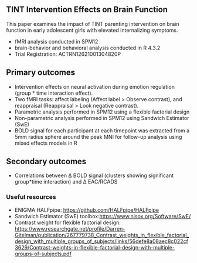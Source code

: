 ## TINT Intervention Effects on Brain Function
This paper examines the impact of TINT parenting intervention on brain function in early adolescent girls with elevated internalizing symptoms.
- fMRI analysis conducted in SPM12
- brain-behavior and behavioral analysis conducted in R 4.3.2
- Trial Registration: ACTRN12621001304820P


## Primary outcomes
- Intervention effects on neural activation during emotion regulation (group * time interaction effect).
 - Two fMRI tasks: affect labeling (Affect label > Observe contrast), and reappraisal (Reappraisal > Look negative contrast).
- Parametric analysis performed in SPM12 using a flexible factorial design
- Non-parametric analysis performed in SPM12 using Sandwich Estimator (SwE) 
- BOLD signal for each participant at each timepoint was extracted from a 5mm radius sphere around the peak MNI for follow-up analysis using mixed effects models in R


## Secondary outcomes
- Correlations between Δ BOLD signal (clusters showing significant group*time interaction) and Δ EAC/RCADS


### Useful resources
- ENIGMA HALFpipe: https://github.com/HALFpipe/HALFpipe
- Sandwich Estimator (SwE) toolbox:https://www.nisox.org/Software/SwE/
- Contrast weight for flexible factorial design: https://www.researchgate.net/profile/Darren-Gitelman/publication/267779738_Contrast_weights_in_flexible_factorial_design_with_multiple_groups_of_subjects/links/56defe8a08aec8c022cf3629/Contrast-weights-in-flexible-factorial-design-with-multiple-groups-of-subjects.pdf


